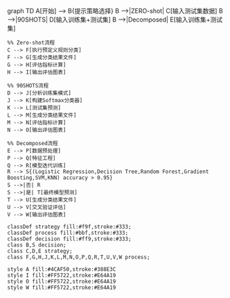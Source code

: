 graph TD
    A[开始] --> B{提示策略选择}
    B -->|ZERO-shot| C[输入测试集数据]
    B -->|90SHOTS| D[输入训练集+测试集]
    B -->|Decomposed| E[输入训练集+测试集]
    
    %% Zero-shot流程
    C --> F[执行预定义规则分类]
    F --> G[生成分类结果文件]
    G --> H[评估指标计算]
    H --> I[输出评估图表]
    
    %% 90SHOTS流程
    D --> J[分析训练集模式]
    J --> K[构建Softmax分类器]
    K --> L[测试集预测]
    L --> M[生成分类结果文件]
    M --> N[评估指标计算]
    N --> O[输出评估图表]
    
    %% Decomposed流程
    E --> P[数据预处理]
    P --> Q[特征工程]
    Q --> R[模型迭代训练]
    R --> S{(Logistic Regression,Decision Tree,Random Forest,Gradient Boosting,SVM,KNN) accuracy > 0.95}
    S -->|否| R
    S -->|是| T[最终模型预测]
    T --> U[生成分类结果文件]
    U --> V[交叉验证评估]
    V --> W[输出评估图表]
    
    classDef strategy fill:#f9f,stroke:#333;
    classDef process fill:#bbf,stroke:#333;
    classDef decision fill:#ff9,stroke:#333;
    class B,S decision;
    class C,D,E strategy;
    class F,G,H,J,K,L,M,N,O,P,Q,R,T,U,V,W process;
    
    style A fill:#4CAF50,stroke:#388E3C
    style I fill:#FF5722,stroke:#E64A19
    style O fill:#FF5722,stroke:#E64A19
    style W fill:#FF5722,stroke:#E64A19